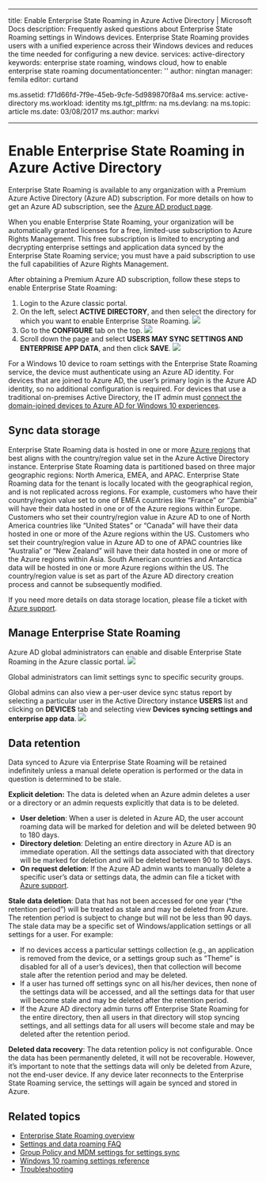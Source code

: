
---
title: Enable Enterprise State Roaming in Azure Active Directory | Microsoft Docs
description: Frequently asked questions about Enterprise State Roaming settings in Windows devices. Enterprise State Roaming provides users with a unified experience across their Windows devices and reduces the time needed for configuring a new device.
services: active-directory
keywords: enterprise state roaming, windows cloud, how to enable enterprise state roaming
documentationcenter: ''
author: ningtan
manager: femila
editor: curtand

ms.assetid: f71d66fd-7f9e-45eb-9cfe-5d989870f8a4
ms.service: active-directory
ms.workload: identity
ms.tgt_pltfrm: na
ms.devlang: na
ms.topic: article
ms.date: 03/08/2017
ms.author: markvi

---
# Enable Enterprise State Roaming in Azure Active Directory
Enterprise State Roaming is available to any organization with a Premium Azure Active Directory (Azure AD) subscription. For more details on how to get an Azure AD subscription, see the [Azure AD product page](https://azure.microsoft.com/services/active-directory).

When you enable Enterprise State Roaming, your organization will be automatically granted licenses for a free, limited-use subscription to Azure Rights Management. This free subscription is limited to encrypting and decrypting enterprise settings and application data synced by the Enterprise State Roaming service; you must have a paid subscription to use the full capabilities of Azure Rights Management.

After obtaining a Premium Azure AD subscription, follow these steps to enable Enterprise State Roaming:

1. Login to the Azure classic portal.
2. On the left, select **ACTIVE DIRECTORY**, and then select the directory for which you want to enable Enterprise State Roaming.
   ![](./media/active-directory-enterprise-state-roaming/active-directory-enterprise-state-roaming.png)
3. Go to the **CONFIGURE** tab on the top.
   ![](./media/active-directory-enterprise-state-roaming/active-directory-enterprise-state-roaming-configure.png)
4. Scroll down the page and select **USERS MAY SYNC SETTINGS AND ENTERPRISE APP DATA**, and then click **SAVE**.
   ![](./media/active-directory-enterprise-state-roaming/active-directory-enterprise-state-roaming-select-all-sync-settings.png)

For a Windows 10 device to roam settings with the Enterprise State Roaming service, the device must authenticate using an Azure AD identity. For devices that are joined to Azure AD, the user’s primary login is the Azure AD identity, so no additional configuration is required. For devices that use a traditional on-premises Active Directory, the IT admin must [connect the domain-joined devices to Azure AD for Windows 10 experiences](active-directory-azureadjoin-devices-group-policy.md).

## Sync data storage
Enterprise State Roaming data is hosted in one or more [Azure regions](https://azure.microsoft.com/regions/) that best aligns with the country/region value set in the Azure Active Directory instance. Enterprise State Roaming data is partitioned based on three major geographic regions: North America, EMEA, and APAC. Enterprise State Roaming data for the tenant is locally located with the geographical region, and is not replicated across regions.  For example, customers who have their country/region value set to one of EMEA countries like “France” or “Zambia” will have their data hosted in one or of the Azure regions within Europe.  Customers who set their country/region value in Azure AD to one of North America countries like “United States” or “Canada” will have their data hosted in one or more of the Azure regions within the US.  Customers who set their country/region value in Azure AD to one of APAC countries like “Australia” or “New Zealand” will have their data hosted in one or more of the Azure regions within Asia.  South American countries and Antarctica data will be hosted in one or more Azure regions within the US.  The country/region value is set as part of the Azure AD directory creation process and cannot be subsequently modified. 

If you need more details on data storage location, please file a ticket with [Azure support](https://azure.microsoft.com/support/options/).

## Manage Enterprise State Roaming
Azure AD global administrators can enable and disable Enterprise State Roaming in the Azure classic portal.
![](./media/active-directory-enterprise-state-roaming/active-directory-enterprise-state-roaming-manage.png)

Global administrators can limit settings sync to specific security groups.

Global admins can also view a per-user device sync status report by selecting a particular user in the Active Directory instance **USERS** list and clicking on **DEVICES** tab and selecting view **Devices syncing settings and enterprise app data**.
![](./media/active-directory-enterprise-state-roaming/active-directory-enterprise-state-roaming-device-sync-settings.png)

## Data retention
Data synced to Azure via Enterprise State Roaming will be retained indefinitely unless a manual delete operation is performed or the data in question is determined to be stale. 

**Explicit deletion:** The data is deleted when an Azure admin deletes a user or a directory or an admin requests explicitly that data is to be deleted.

* **User deletion**: When a user is deleted in Azure AD, the user account roaming data will be marked for deletion and will be deleted between 90 to 180 days. 
* **Directory deletion**: Deleting an entire directory in Azure AD is an immediate operation. All the settings data associated with that directory will be marked for deletion and will be deleted between 90 to 180 days. 
* **On request deletion**: If the Azure AD admin wants to manually delete a specific user’s data or settings data, the admin can file a ticket with [Azure support](https://azure.microsoft.com/support/). 

**Stale data deletion**: Data that has not been accessed for one year (“the retention period”) will be treated as stale and may be deleted from Azure. The retention period is subject to change but will not be less than 90 days. The stale data may be a specific set of Windows/application settings or all settings for a user. For example:

* If no devices access a particular settings collection (e.g., an application is removed from the device, or a settings group such as “Theme” is disabled for all of a user’s devices), then that collection will become stale after the retention period and may be deleted. 
* If a user has turned off settings sync on all his/her devices, then none of the settings data will be accessed, and all the settings data for that user will become stale and may be deleted after the retention period. 
* If the Azure AD directory admin turns off Enterprise State Roaming for the entire directory, then all users in that directory will stop syncing settings, and all settings data for all users will become stale and may be deleted after the retention period. 

**Deleted data recovery**: The data retention policy is not configurable. Once the data has 
been permanently deleted, it will not be recoverable. However, it’s important to note that the settings data will only be deleted from Azure, not the end-user device. If any device later reconnects to the Enterprise State Roaming service, the settings will again be synced and stored in Azure.

## Related topics
* [Enterprise State Roaming overview](active-directory-windows-enterprise-state-roaming-overview.md)
* [Settings and data roaming FAQ](active-directory-windows-enterprise-state-roaming-faqs.md)
* [Group Policy and MDM settings for settings sync](active-directory-windows-enterprise-state-roaming-group-policy-settings.md)
* [Windows 10 roaming settings reference](active-directory-windows-enterprise-state-roaming-windows-settings-reference.md)
* [Troubleshooting](active-directory-windows-enterprise-state-roaming-troubleshooting.md)

